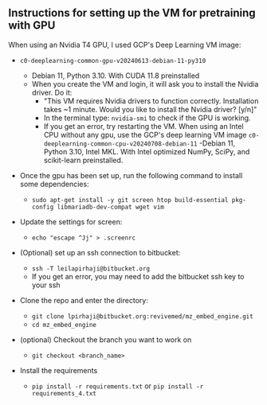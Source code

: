 


## Instructions for setting up the VM for pretraining with GPU

When using an Nvidia T4 GPU, I used GCP's Deep Learning VM image:
- `c0-deeplearning-common-gpu-v20240613-debian-11-py310`
    -  Debian 11, Python 3.10. With CUDA 11.8 preinstalled
    - When you create the VM and login, it will ask you to install the Nvidia driver. Do it:
        - "This VM requires Nvidia drivers to function correctly.   Installation takes ~1 minute.
        Would you like to install the Nvidia driver? [y/n]"
        - In the terminal type: `nvidia-smi` to check if the GPU is working.
        - If you get an error, try restarting the VM.
When using an Intel CPU without any gpu, use the GCP's deep learning VM image
    `c0-deeplearning-common-cpu-v20240708-debian-11`
    -Debian 11, Python 3.10, Intel MKL. With Intel optimized NumPy, SciPy, and scikit-learn preinstalled.

- Once the gpu has been set up, run the following command to install some dependencies:
    - `sudo apt-get install -y git screen htop build-essential pkg-config libmariadb-dev-compat wget vim`
- Update the settings for screen:
    - `echo "escape ^Jj" > .screenrc`
- (Optional) set up an ssh connection to bitbucket:
    - `ssh -T leilapirhaji@bitbucket.org`
    - If you get an error, you may need to add the bitbucket ssh key to your ssh
- Clone the repo and enter the directory:
    - `git clone lpirhaji@bitbucket.org:revivemed/mz_embed_engine.git`
    - `cd mz_embed_engine`
- (optional) Checkout the branch you want to work on
    - `git checkout <branch_name>`
- Install the requirements
    - `pip install -r requirements.txt` or `pip install -r requirements_4.txt`

